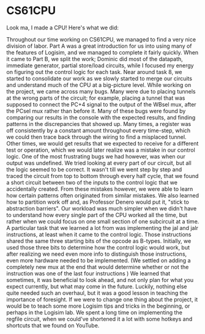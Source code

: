 # CS61CPU

Look ma, I made a CPU! Here's what we did:

Throughout our time working on CS61CPU, we managed to find a very nice division of labor. Part A was a great introduction for us into using many of the features of Logisim, and we managed to complete it fairly quickly. When it came to Part B, we split the work; Dominic did most of the datapath, immediate generator, partial store/load circuits, while I focused my energy on figuring out the control logic for each task. Near around task 8, we started to consolidate our work as we slowly started to merge our circuits and understand much of the CPU at a big-picture level. While working on the project, we came across many bugs. Many were due to placing tunnels at the wrong parts of the circuit; for example, placing a tunnel that was supposed to connect the PC+4 signal to the output of the WBsel mux, after the PCsel mux rather than before it. Many of these bugs were found by comparing our results in the console with the expected results, and finding patterns in the discrepancies that showed up. Many times, a register was off consistently by a constant amount throughout every time-step, which we could then trace back through the wiring to find a misplaced tunnel. Other times, we would get results that we expected to receive for a different test or operation, which we would later realize was a mistake in our control logic. One of the most frustrating bugs we had however, was when our output was undefined. We tried looking at every part of our circuit, but all the logic seemed to be correct. It wasn't till we went step by step and traced the circuit from top to bottom through every half cycle, that we found a short circuit between two of the inputs to the control logic that we accidentally created. From these mistakes however, we were able to learn how certain patterns often originated from similar mistakes. We also learned how to partition work off and, as Professor Denero would put it, "stick to abstraction barriers". Our workload was much simpler when we didn't have to understand how every single part of the CPU worked all the time, but rather when we could focus on one small section of one subcircuit at a time. A particular task that we learned a lot from was implementing the jal and jalr instructions, at least when it came to the control logic. Those instructions shared the same three starting bits of the opcode as B-types. Initially, we used those three bits to determine how the control logic would work, but after realizing we need even more info to distinguish those instructions, even more hardware needed to be implemented. (We settled on adding a completely new mux at the end that would determine whether or not the instruction was one of the last four instructions ) We learned that sometimes, it was beneficial to look ahead, and not only plan for what you expect currently, but what may come in the future. Luckily, nothing else quite needed such an overhaul, but it was a good lesson in teaching the importance of foresight. If we were to change one thing about the project, it would be to teach some more Logisim tips and tricks in the beginning, or perhaps in the Logisim lab. We spent a long time on implementing the regfile circuit, when we could've shortened it a lot with some hotkeys and shortcuts that we found on YouTube.